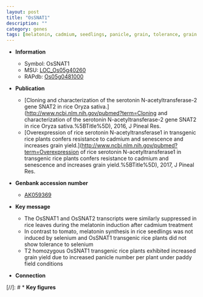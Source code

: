 ```yaml
---
layout: post
title: "OsSNAT1"
description: ""
category: genes
tags: [melatonin, cadmium, seedlings, panicle, grain, tolerance, grain yield, yield]
---
```


* **Information**  
    + Symbol: OsSNAT1  
    + MSU: [LOC_Os05g40260](http://rice.plantbiology.msu.edu/cgi-bin/ORF_infopage.cgi?orf=LOC_Os05g40260)  
    + RAPdb: [Os05g0481000](http://rapdb.dna.affrc.go.jp/viewer/gbrowse_details/irgsp1?name=Os05g0481000)  

* **Publication**  
    + [Cloning and characterization of the serotonin N-acetyltransferase-2 gene SNAT2 in rice Oryza sativa.](http://www.ncbi.nlm.nih.gov/pubmed?term=Cloning and characterization of the serotonin N-acetyltransferase-2 gene SNAT2 in rice Oryza sativa.%5BTitle%5D), 2016, J Pineal Res.
    + [Overexpression of rice serotonin N-acetyltransferase1 in transgenic rice plants confers resistance to cadmium and senescence and increases grain yield.](http://www.ncbi.nlm.nih.gov/pubmed?term=Overexpression of rice serotonin N-acetyltransferase1 in transgenic rice plants confers resistance to cadmium and senescence and increases grain yield.%5BTitle%5D), 2017, J Pineal Res.

* **Genbank accession number**  
    + [AK059369](http://www.ncbi.nlm.nih.gov/nuccore/AK059369)

* **Key message**  
    + The OsSNAT1 and OsSNAT2 transcripts were similarly suppressed in rice leaves during the melatonin induction after cadmium treatment
    + In contrast to tomato, melatonin synthesis in rice seedlings was not induced by selenium and OsSNAT1 transgenic rice plants did not show tolerance to selenium
    + T2 homozygous OsSNAT1 transgenic rice plants exhibited increased grain yield due to increased panicle number per plant under paddy field conditions

* **Connection**  

[//]: # * **Key figures**  


